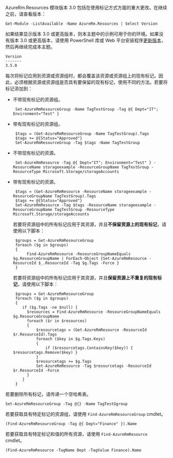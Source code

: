 AzureRm.Resources 模块版本 3.0 包括在使用标记方式方面的重大更改。在继续之前，请查看版本：

```
Get-Module -ListAvailable -Name AzureRm.Resources | Select Version
```

如果结果显示版本 3.0 或更高版本，则本主题中的示例可用于你的环境。如果没有版本 3.0 或更高版本，请使用 PowerShell 库或 Web 平台安装程序[更新版本](https://docs.microsoft.com/powershell/azureps-cmdlets-docs/)，然后再继续完成本主题。

```
Version
-------
3.5.0
```

每次将标记应用到资源或资源组时，都会覆盖该资源或资源组上的现有标记。因此，必须根据资源或资源组是否具有要保留的现有标记，使用不同的方法。若要将标记添加到：

* 不带现有标记的资源组。

       Set-AzureRmResourceGroup -Name TagTestGroup -Tag @{ Dept="IT"; Environment="Test" }

* 带有现有标记的资源组。

       $tags = (Get-AzureRmResourceGroup -Name TagTestGroup).Tags
       $tags += @{Status="Approved"}
       Set-AzureRmResourceGroup -Tag $tags -Name TagTestGroup

* 不带现有标记的资源。

       Set-AzureRmResource -Tag @{ Dept="IT"; Environment="Test" } -ResourceName storageexample -ResourceGroupName TagTestGroup -ResourceType Microsoft.Storage/storageAccounts

* 带有现有标记的资源。

       $tags = (Get-AzureRmResource -ResourceName storageexample -ResourceGroupName TagTestGroup).Tags
       $tags += @{Status="Approved"}
       Set-AzureRmResource -Tag $tags -ResourceName storageexample -ResourceGroupName TagTestGroup -ResourceType Microsoft.Storage/storageAccounts

    若要将资源组中的所有标记应用于其资源，并且**不保留资源上的现有标记**，请使用以下脚本：

       $groups = Get-AzureRmResourceGroup
       foreach ($g in $groups) 
       {
            Find-AzureRmResource -ResourceGroupNameEquals $g.ResourceGroupName | ForEach-Object {Set-AzureRmResource -ResourceId $_.ResourceId -Tag $g.Tags -Force } 
       }

    若要将资源组中的所有标记应用于其资源，并且**保留资源上不重复的现有标记**，请使用以下脚本：

       $groups = Get-AzureRmResourceGroup
       foreach ($g in $groups) 
       {
          if ($g.Tags -ne $null) {
            $resources = Find-AzureRmResource -ResourceGroupNameEquals $g.ResourceGroupName 
            foreach ($r in $resources)
            {
                $resourcetags = (Get-AzureRmResource -ResourceId $r.ResourceId).Tags
                foreach ($key in $g.Tags.Keys)
                {
                    if ($resourcetags.ContainsKey($key)) { $resourcetags.Remove($key) }
                }
                $resourcetags += $g.Tags
                Set-AzureRmResource -Tag $resourcetags -ResourceId $r.ResourceId -Force
            }
          }
       }

若要删除所有标记，请传递一个空哈希表。

```
Set-AzureRmResourceGroup -Tag @{} -Name TagTestGgroup
```

若要获取具有特定标记的资源组，请使用 `Find-AzureRmResourceGroup` cmdlet。

```
(Find-AzureRmResourceGroup -Tag @{ Dept="Finance" }).Name 
```

若要获取具有特定标记和值的所有资源，请使用 `Find-AzureRmResource` cmdlet。

```
(Find-AzureRmResource -TagName Dept -TagValue Finance).Name
```

<!---HONumber=Mooncake_0227_2017-->
<!--Update_Description:update meta properties; wording update; add the AzureRM.Resouce code with PowerShell version 3.5 -->